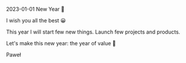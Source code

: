 2023-01-01 New Year 🥳

I wish you all the best 😀

This year I will start few new things. Launch few projects and products.

Let's make this new year: the year of value 💎

Paweł
